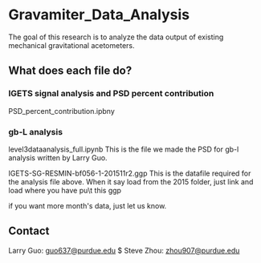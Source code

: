 # Gravamiter_Data_Analysis
The goal of this research is to analyze the data output of existing mechanical gravitational acetometers.

## What does each file do?
### IGETS signal analysis and PSD percent contribution
PSD_percent_contribution.ipbny



### gb-L analysis
level3dataanalysis_full.ipynb
This is the file we made the PSD for gb-l analysis written by Larry Guo. 

IGETS-SG-RESMIN-bf056-1-201511r2.ggp
This is the datafile required for the analysis file above. When it say load from the 2015 folder, just link and load where you have pu\t this ggp

if you want more month's data, just let us know.

## Contact
Larry Guo: guo637@purdue.edu
$
Steve Zhou: zhou907@purdue.edu